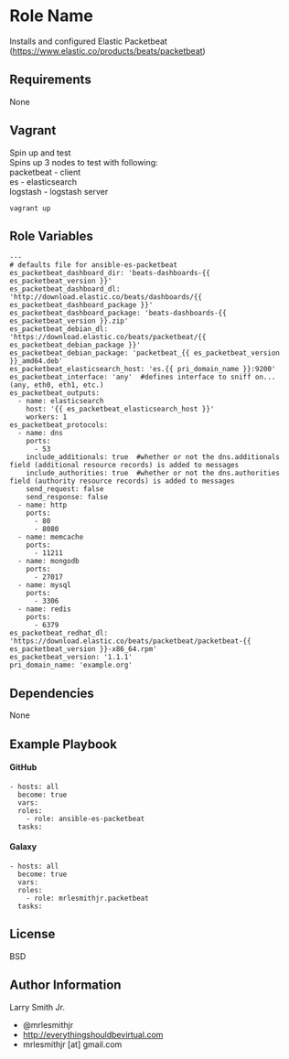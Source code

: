 Role Name
=========

Installs and configured Elastic Packetbeat (https://www.elastic.co/products/beats/packetbeat)

Requirements
------------

None

Vagrant
-------
Spin up and test  
Spins up 3 nodes to test with following:  
packetbeat  - client  
es  - elasticsearch  
logstash  - logstash server  
````
vagrant up
````

Role Variables
--------------

````
---
# defaults file for ansible-es-packetbeat
es_packetbeat_dashboard_dir: 'beats-dashboards-{{ es_packetbeat_version }}'
es_packetbeat_dashboard_dl: 'http://download.elastic.co/beats/dashboards/{{ es_packetbeat_dashboard_package }}'
es_packetbeat_dashboard_package: 'beats-dashboards-{{ es_packetbeat_version }}.zip'
es_packetbeat_debian_dl: 'https://download.elastic.co/beats/packetbeat/{{ es_packetbeat_debian_package }}'
es_packetbeat_debian_package: 'packetbeat_{{ es_packetbeat_version }}_amd64.deb'
es_packetbeat_elasticsearch_host: 'es.{{ pri_domain_name }}:9200'
es_packetbeat_interface: 'any'  #defines interface to sniff on... (any, eth0, eth1, etc.)
es_packetbeat_outputs:
  - name: elasticsearch
    host: '{{ es_packetbeat_elasticsearch_host }}'
    workers: 1
es_packetbeat_protocols:
  - name: dns
    ports:
      - 53
    include_additionals: true  #whether or not the dns.additionals field (additional resource records) is added to messages
    include_authorities: true  #whether or not the dns.authorities field (authority resource records) is added to messages
    send_request: false
    send_response: false
  - name: http
    ports:
      - 80
      - 8080
  - name: memcache
    ports:
      - 11211
  - name: mongodb
    ports:
      - 27017
  - name: mysql
    ports:
      - 3306
  - name: redis
    ports:
      - 6379
es_packetbeat_redhat_dl: 'https://download.elastic.co/beats/packetbeat/packetbeat-{{ es_packetbeat_version }}-x86_64.rpm'
es_packetbeat_version: '1.1.1'
pri_domain_name: 'example.org'
````

Dependencies
------------

None

Example Playbook
----------------

#### GitHub
````
- hosts: all
  become: true
  vars:
  roles:
    - role: ansible-es-packetbeat
  tasks:
````
#### Galaxy
````
- hosts: all
  become: true
  vars:
  roles:
    - role: mrlesmithjr.packetbeat
  tasks:
````

License
-------

BSD

Author Information
------------------

Larry Smith Jr.
- @mrlesmithjr
- http://everythingshouldbevirtual.com
- mrlesmithjr [at] gmail.com
